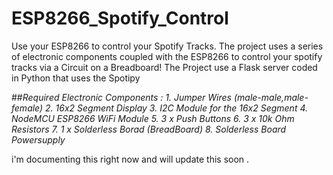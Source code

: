 # ESP8266_Spotify_Control
Use your ESP8266 to control your Spotify Tracks. The project uses a series of electronic components coupled with the ESP8266 to control your spotify tracks via a Circuit on a Breadboard!
The Project use a Flask server coded in Python that uses the Spotipy

##_Required Electronic Components :_
_1. Jumper Wires (male-male,male-female)_
_2. 16x2 Segment Display_
_3. I2C Module for the 16x2 Segment_
_4. NodeMCU ESP8266 WiFi Module_
_5. 3 x Push Buttons_
_6. 3 x 10k Ohm Resistors_
_7. 1 x Solderless Borad (BreadBoard)_
_8. Solderless Board Powersupply_

i'm documenting this right now and will update this soon .
